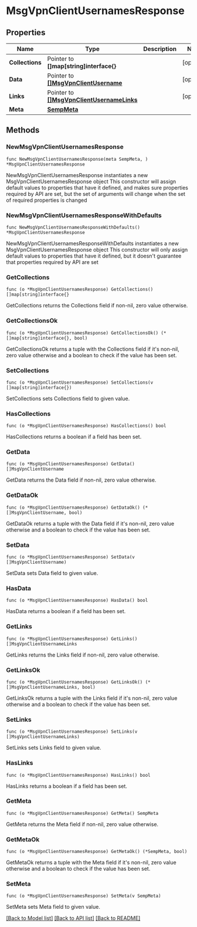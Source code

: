 # MsgVpnClientUsernamesResponse

## Properties

Name | Type | Description | Notes
------------ | ------------- | ------------- | -------------
**Collections** | Pointer to **[]map[string]interface{}** |  | [optional] 
**Data** | Pointer to [**[]MsgVpnClientUsername**](MsgVpnClientUsername.md) |  | [optional] 
**Links** | Pointer to [**[]MsgVpnClientUsernameLinks**](MsgVpnClientUsernameLinks.md) |  | [optional] 
**Meta** | [**SempMeta**](SempMeta.md) |  | 

## Methods

### NewMsgVpnClientUsernamesResponse

`func NewMsgVpnClientUsernamesResponse(meta SempMeta, ) *MsgVpnClientUsernamesResponse`

NewMsgVpnClientUsernamesResponse instantiates a new MsgVpnClientUsernamesResponse object
This constructor will assign default values to properties that have it defined,
and makes sure properties required by API are set, but the set of arguments
will change when the set of required properties is changed

### NewMsgVpnClientUsernamesResponseWithDefaults

`func NewMsgVpnClientUsernamesResponseWithDefaults() *MsgVpnClientUsernamesResponse`

NewMsgVpnClientUsernamesResponseWithDefaults instantiates a new MsgVpnClientUsernamesResponse object
This constructor will only assign default values to properties that have it defined,
but it doesn't guarantee that properties required by API are set

### GetCollections

`func (o *MsgVpnClientUsernamesResponse) GetCollections() []map[string]interface{}`

GetCollections returns the Collections field if non-nil, zero value otherwise.

### GetCollectionsOk

`func (o *MsgVpnClientUsernamesResponse) GetCollectionsOk() (*[]map[string]interface{}, bool)`

GetCollectionsOk returns a tuple with the Collections field if it's non-nil, zero value otherwise
and a boolean to check if the value has been set.

### SetCollections

`func (o *MsgVpnClientUsernamesResponse) SetCollections(v []map[string]interface{})`

SetCollections sets Collections field to given value.

### HasCollections

`func (o *MsgVpnClientUsernamesResponse) HasCollections() bool`

HasCollections returns a boolean if a field has been set.

### GetData

`func (o *MsgVpnClientUsernamesResponse) GetData() []MsgVpnClientUsername`

GetData returns the Data field if non-nil, zero value otherwise.

### GetDataOk

`func (o *MsgVpnClientUsernamesResponse) GetDataOk() (*[]MsgVpnClientUsername, bool)`

GetDataOk returns a tuple with the Data field if it's non-nil, zero value otherwise
and a boolean to check if the value has been set.

### SetData

`func (o *MsgVpnClientUsernamesResponse) SetData(v []MsgVpnClientUsername)`

SetData sets Data field to given value.

### HasData

`func (o *MsgVpnClientUsernamesResponse) HasData() bool`

HasData returns a boolean if a field has been set.

### GetLinks

`func (o *MsgVpnClientUsernamesResponse) GetLinks() []MsgVpnClientUsernameLinks`

GetLinks returns the Links field if non-nil, zero value otherwise.

### GetLinksOk

`func (o *MsgVpnClientUsernamesResponse) GetLinksOk() (*[]MsgVpnClientUsernameLinks, bool)`

GetLinksOk returns a tuple with the Links field if it's non-nil, zero value otherwise
and a boolean to check if the value has been set.

### SetLinks

`func (o *MsgVpnClientUsernamesResponse) SetLinks(v []MsgVpnClientUsernameLinks)`

SetLinks sets Links field to given value.

### HasLinks

`func (o *MsgVpnClientUsernamesResponse) HasLinks() bool`

HasLinks returns a boolean if a field has been set.

### GetMeta

`func (o *MsgVpnClientUsernamesResponse) GetMeta() SempMeta`

GetMeta returns the Meta field if non-nil, zero value otherwise.

### GetMetaOk

`func (o *MsgVpnClientUsernamesResponse) GetMetaOk() (*SempMeta, bool)`

GetMetaOk returns a tuple with the Meta field if it's non-nil, zero value otherwise
and a boolean to check if the value has been set.

### SetMeta

`func (o *MsgVpnClientUsernamesResponse) SetMeta(v SempMeta)`

SetMeta sets Meta field to given value.



[[Back to Model list]](../README.md#documentation-for-models) [[Back to API list]](../README.md#documentation-for-api-endpoints) [[Back to README]](../README.md)


